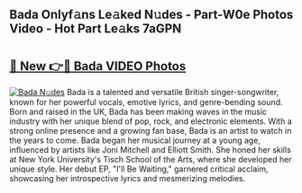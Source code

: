 ## Bada Onlyf𝚊ns Le𝚊ked N𝚞des - Part-W0e Photos Video - Hot Part Le𝚊ks 7aGPN

# <h2><a href="http://ab27679.deff.icu/?id=Bada">🔗 New 👉🔴 Bada VIDEO Photos</a></h2>

[![Bada N𝚞des](https://i.imgur.com/rIISA9y.gif)](http://ab27679.deff.icu/?id=Bada)
Bada is a talented and versatile British singer-songwriter, known for her powerful vocals, emotive lyrics, and genre-bending sound. Born and raised in the UK, Bada has been making waves in the music industry with her unique blend of pop, rock, and electronic elements. With a strong online presence and a growing fan base, Bada is an artist to watch in the years to come. Bada began her musical journey at a young age, influenced by artists like Joni Mitchell and Elliott Smith. She honed her skills at New York University's Tisch School of the Arts, where she developed her unique style. Her debut EP, "I'll Be Waiting," garnered critical acclaim, showcasing her introspective lyrics and mesmerizing melodies.
